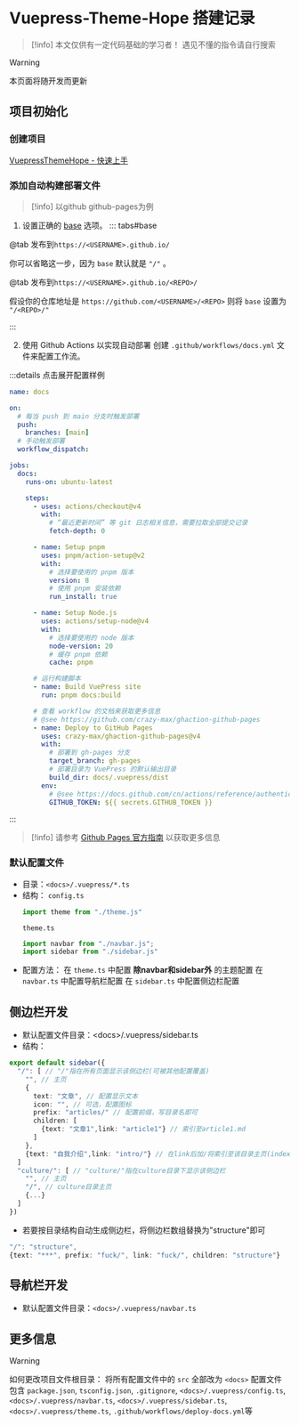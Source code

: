 # Vuepress-Theme-Hope 搭建记录

>[!info]
>本文仅供有一定代码基础的学习者！
>遇见不懂的指令请自行搜索

> [!warning]
> 本页面将随开发而更新

## 项目初始化

### 创建项目
[VuepressThemeHope - 快速上手](https://theme-hope.vuejs.press/zh/get-started/)

### 添加自动构建部署文件

>[!info]
>以github github-pages为例

1. 设置正确的 [base](https://vuejs.press/zh/reference/config.html#base) 选项。
::: tabs#base

@tab 发布到`https://<USERNAME>.github.io/`

你可以省略这一步，因为 `base` 默认就是 `"/"` 。


@tab 发布到`https://<USERNAME>.github.io/<REPO>/`

假设你的仓库地址是 `https://github.com/<USERNAME>/<REPO>`
则将 `base` 设置为 `"/<REPO>/"`

:::


2. 使用 Github Actions 以实现自动部署
创建 `.github/workflows/docs.yml` 文件来配置工作流。


:::details 点击展开配置样例

``` yaml
name: docs

on:
  # 每当 push 到 main 分支时触发部署
  push:
    branches: [main]
  # 手动触发部署
  workflow_dispatch:

jobs:
  docs:
    runs-on: ubuntu-latest

    steps:
      - uses: actions/checkout@v4
        with:
          # “最近更新时间” 等 git 日志相关信息，需要拉取全部提交记录
          fetch-depth: 0

      - name: Setup pnpm
        uses: pnpm/action-setup@v2
        with:
          # 选择要使用的 pnpm 版本
          version: 8
          # 使用 pnpm 安装依赖
          run_install: true

      - name: Setup Node.js
        uses: actions/setup-node@v4
        with:
          # 选择要使用的 node 版本
          node-version: 20
          # 缓存 pnpm 依赖
          cache: pnpm

      # 运行构建脚本
      - name: Build VuePress site
        run: pnpm docs:build

      # 查看 workflow 的文档来获取更多信息
      # @see https://github.com/crazy-max/ghaction-github-pages
      - name: Deploy to GitHub Pages
        uses: crazy-max/ghaction-github-pages@v4
        with:
          # 部署到 gh-pages 分支
          target_branch: gh-pages
          # 部署目录为 VuePress 的默认输出目录
          build_dir: docs/.vuepress/dist
        env:
          # @see https://docs.github.com/cn/actions/reference/authentication-in-a-workflow#about-the-github_token-secret
          GITHUB_TOKEN: ${{ secrets.GITHUB_TOKEN }}
```

:::



>[!info]
>请参考 [Github Pages 官方指南](https://pages.github.com/) 以获取更多信息

### 默认配置文件

- 目录：`<docs>/.vuepress/*.ts`
- 结构：
  `config.ts`
  ``` ts
  import theme from "./theme.js"
  ```
  `theme.ts`
  ``` ts
  import navbar from "./navbar.js";
  import sidebar from "./sidebar.js"
  ```
- 配置方法：
在 `theme.ts` 中配置 **除navbar和sidebar外** 的主题配置
在 `navbar.ts` 中配置导航栏配置
在 `sidebar.ts` 中配置侧边栏配置

## 侧边栏开发

- 默认配置文件目录：\<docs>/.vuepress/sidebar.ts
- 结构：
``` ts
export default sidebar({
  "/": [ // "/"指在所有页面显示该侧边栏(可被其他配置覆盖)
    "", // 主页
    {
      text: "文章", // 配置显示文本
      icon: "", // 可选，配置图标
      prefix: "articles/" // 配置前缀，写目录名即可
      children: [
        {text: "文章1",link: "article1"} // 索引至article1.md
      ]
    },
    {text: "自我介绍",link: "intro/"} // 在link后加/将索引至该目录主页(index或readme)
  ]
  "culture/": [ // "culture/"指在culture目录下显示该侧边栏
    "", // 主页
    "/", // culture目录主页
    {...}
  ]
})
```
- 若要按目录结构自动生成侧边栏，将侧边栏数组替换为"structure"即可
``` ts
"/": "structure",
{text: "***", prefix: "fuck/", link: "fuck/", children: "structure"}
```

## 导航栏开发

- 默认配置文件目录：`<docs>/.vuepress/navbar.ts`



## 更多信息
>[!warning]
>如何更改项目文件根目录：
>将所有配置文件中的 `src` 全部改为 `<docs>`
>配置文件包含 `package.json`, `tsconfig.json`, `.gitignore`, `<docs>/.vuepress/config.ts`, `<docs>/.vuepress/navbar.ts`, `<docs>/.vuepress/sidebar.ts`, `<docs>/.vuepress/theme.ts`, `.github/workflows/deploy-docs.yml`等
